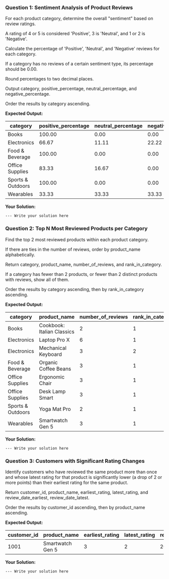 ### Question 1: Sentiment Analysis of Product Reviews

For each product category, determine the overall "sentiment" based on review ratings.

A rating of 4 or 5 is considered 'Positive', 3 is 'Neutral', and 1 or 2 is 'Negative'.

Calculate the percentage of 'Positive', 'Neutral', and 'Negative' reviews for each category.

If a category has no reviews of a certain sentiment type, its percentage should be 0.00.

Round percentages to two decimal places.

Output category, positive_percentage, neutral_percentage, and negative_percentage.

Order the results by category ascending.

**Expected Output:**

| **category** | **positive_percentage** | **neutral_percentage** | **negative_percentage** |
| ------------------ | ----------------------------- | ---------------------------- | ----------------------------- |
| Books              | 100.00                        | 0.00                         | 0.00                          |
| Electronics        | 66.67                         | 11.11                        | 22.22                         |
| Food & Beverage    | 100.00                        | 0.00                         | 0.00                          |
| Office Supplies    | 83.33                         | 16.67                        | 0.00                          |
| Sports & Outdoors  | 100.00                        | 0.00                         | 0.00                          |
| Wearables          | 33.33                         | 33.33                        | 33.33                         |

**Your Solution:**

```
--- Write your solution here

```

### Question 2: Top N Most Reviewed Products per Category

Find the top 2 most reviewed products within each product category.

If there are ties in the number of reviews, order by product_name alphabetically.

Return category, product_name, number_of_reviews, and rank_in_category.

If a category has fewer than 2 products, or fewer than 2 distinct products with reviews, show all of them.

Order the results by category ascending, then by rank_in_category ascending.

**Expected Output:**

| **category** | **product_name**     | **number_of_reviews** | **rank_in_category** |
| ------------------ | -------------------------- | --------------------------- | -------------------------- |
| Books              | Cookbook: Italian Classics | 2                           | 1                          |
| Electronics        | Laptop Pro X               | 6                           | 1                          |
| Electronics        | Mechanical Keyboard        | 3                           | 2                          |
| Food & Beverage    | Organic Coffee Beans       | 3                           | 1                          |
| Office Supplies    | Ergonomic Chair            | 3                           | 1                          |
| Office Supplies    | Desk Lamp Smart            | 3                           | 1                          |
| Sports & Outdoors  | Yoga Mat Pro               | 2                           | 1                          |
| Wearables          | Smartwatch Gen 5           | 3                           | 1                          |

**Your Solution:**

```
--- Write your solution here

```

### Question 3: Customers with Significant Rating Changes

Identify customers who have reviewed the same product more than once and whose latest rating for that product is significantly lower (a drop of 2 or more points) than their earliest rating for the same product.

Return customer_id, product_name, earliest_rating, latest_rating, and review_date_earliest, review_date_latest.

Order the results by customer_id ascending, then by product_name ascending.

**Expected Output:**

| **customer_id** | **product_name** | **earliest_rating** | **latest_rating** | **review_date_earliest** | **review_date_latest** |
| --------------------- | ---------------------- | ------------------------- | ----------------------- | ------------------------------ | ---------------------------- |
| 1001                  | Smartwatch Gen 5       | 3                         | 2                       | 2025-02-15                     | 2025-06-15                   |

**Your Solution:**

```
--- Write your solution here

```
